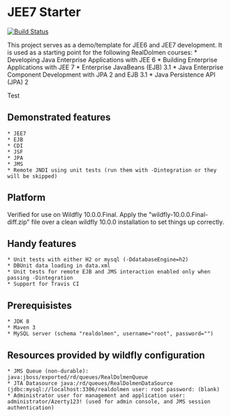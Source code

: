 JEE7 Starter
============

[![Build Status](https://travis-ci.org/kvanrobbroeck/jee7-starter.svg?branch=master)](https://travis-ci.org/kvanrobbroeck/jee7-starter)

This project serves as a demo/template for JEE6 and JEE7 development. It is used as a starting point for the following
RealDolmen courses:
    * Developing Java Enterprise Applications with JEE 6
    * Building Enterprise Applications with JEE 7
    * Enterprise JavaBeans (EJB) 3.1
    * Java Enterprise Component Development with JPA 2 and EJB 3.1
    * Java Persistence API (JPA) 2

Test

Demonstrated features
---------------------
    * JEE7
    * EJB
    * CDI
    * JSF
    * JPA
    * JMS
    * Remote JNDI using unit tests (run them with -Dintegration or they will be skipped)

Platform
--------
Verified for use on Wildfly 10.0.0.Final. Apply the "wildfly-10.0.0.Final-diff.zip" file over a clean wildfly 10.0.0 installation to set things up correctly.

Handy features
--------------
    * Unit tests with either H2 or mysql (-DdatabaseEngine=h2)
    * DBUnit data loading in data.xml
    * Unit tests for remote EJB and JMS interaction enabled only when passing -Dintegration
    * Support for Travis CI

Prerequisistes
--------------
    * JDK 8
    * Maven 3
    * MySQL server (schema "realdolmen", username="root", password="")

Resources provided by wildfly configuration
-------------------------------------------
    * JMS Queue (non-durable): java:jboss/exported/rd/queues/RealDolmenQueue
    * JTA Datasource java:/rd/queues/RealDolmenDataSource (jdbc:mysql://localhost:3306/realdolmen user: root password: (blank)
    * Administrator user for management and application user: administrator/Azerty123! (used for admin console, and JMS session authentication)